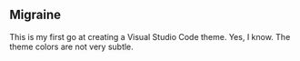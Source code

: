 ## Migraine
This is my first go at creating a Visual Studio Code theme. Yes, I know. The theme colors are not very subtle.